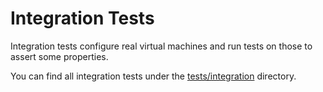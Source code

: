 # Integration Tests

Integration tests configure real virtual machines and run tests on
those to assert some properties.

You can find all integration tests under the [tests/integration](/tests/integration) directory.
